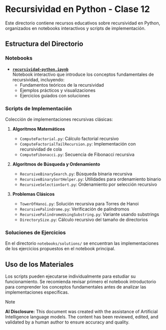 # Recursividad en Python - Clase 12

Este directorio contiene recursos educativos sobre recursividad en Python, organizados en notebooks interactivos y scripts de implementación.

## Estructura del Directorio

### Notebooks
- **[`recursividad-python.ipynb`](notebooks/recursividad-python.ipynb)**  
  Notebook interactivo que introduce los conceptos fundamentales de recursividad, incluyendo:
  - Fundamentos teóricos de la recursividad
  - Ejemplos prácticos y visualizaciones
  - Ejercicios guiados con soluciones

### Scripts de Implementación
Colección de implementaciones recursivas clásicas:

1. **Algoritmos Matemáticos**
   - `ComputeFactorial.py`: Cálculo factorial recursivo
   - `ComputeFactorialTailRecursion.py`: Implementación con recursividad de cola
   - `ComputeFibonacci.py`: Secuencia de Fibonacci recursiva

2. **Algoritmos de Búsqueda y Ordenamiento**
   - `RecursiveBinarySearch.py`: Búsqueda binaria recursiva
   - `RecursiveBinarySortHelper.py`: Utilidades para ordenamiento binario
   - `RecursiveSelectionSort.py`: Ordenamiento por selección recursivo

3. **Problemas Clásicos**
   - `TowerOfHanoi.py`: Solución recursiva para Torres de Hanoi
   - `RecursivePalindrome.py`: Verificación de palíndromos
   - `RecursivePalindromeUsingSubstring.py`: Variante usando substrings
   - `DirectorySize.py`: Cálculo recursivo del tamaño de directorios

### Soluciones de Ejercicios

En el directorio `notebooks/solutions/` se encuentran las implementaciones de los ejercicios propuestos en el notebook principal.

## Uso de los Materiales

Los scripts pueden ejecutarse individualmente para estudiar su funcionamiento. Se recomienda revisar primero el notebook introductorio para comprender los conceptos fundamentales antes de analizar las implementaciones específicas.

> [!Note]
> **AI Disclosure:** This document was created with the assistance of Artificial Intelligence language models. The content has been reviewed, edited, and validated by a human author to ensure accuracy and quality.
